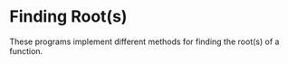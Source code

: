 # Finding Root(s)

These programs implement different methods for finding the root(s) of a function.
